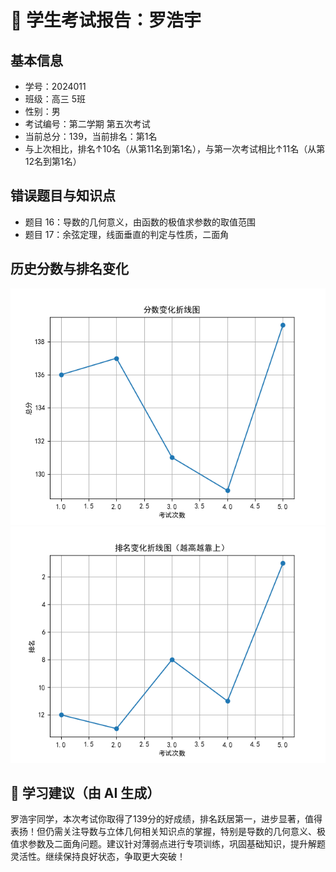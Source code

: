 # 📄 学生考试报告：罗浩宇
## 基本信息
- 学号：2024011
- 班级：高三 5班
- 性别：男
- 考试编号：第二学期 第五次考试
- 当前总分：139，当前排名：第1名
- 与上次相比，排名↑10名（从第11名到第1名），与第一次考试相比↑11名（从第12名到第1名）

## 错误题目与知识点
- 题目 16：导数的几何意义，由函数的极值求参数的取值范围
- 题目 17：余弦定理，线面垂直的判定与性质，二面角

## 历史分数与排名变化
![分数变化图](report_figures/score_trend.png)
![排名变化图](report_figures/rank_trend.png)

## 💬 学习建议（由 AI 生成）
罗浩宇同学，本次考试你取得了139分的好成绩，排名跃居第一，进步显著，值得表扬！但仍需关注导数与立体几何相关知识点的掌握，特别是导数的几何意义、极值求参数及二面角问题。建议针对薄弱点进行专项训练，巩固基础知识，提升解题灵活性。继续保持良好状态，争取更大突破！
